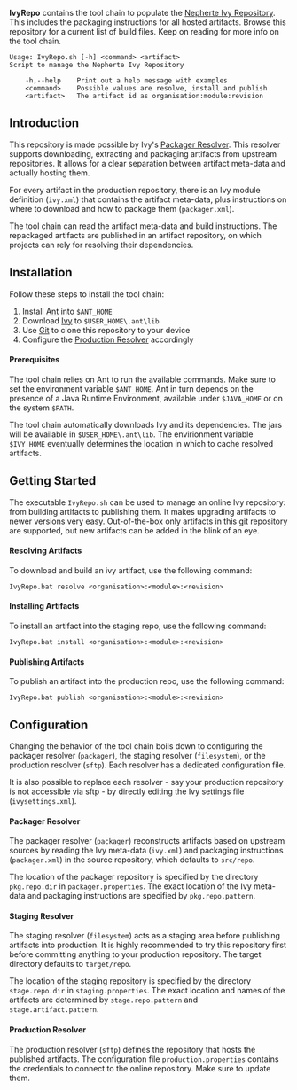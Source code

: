 **IvyRepo** contains the tool chain to populate the
[Nepherte Ivy Repository](https://www.nepherte.be/ivy). This includes the
packaging instructions for all hosted artifacts. Browse this repository for a
current list of build files. Keep on reading for more info on the tool chain.

    Usage: IvyRepo.sh [-h] <command> <artifact>
    Script to manage the Nepherte Ivy Repository

        -h,--help    Print out a help message with examples
        <command>    Possible values are resolve, install and publish
        <artifact>   The artifact id as organisation:module:revision


Introduction
------------
This repository is made possible by Ivy's
[Packager Resolver](http://ant.apache.org/ivy/history/latest-milestone/resolver/packager.html).
This resolver supports downloading, extracting and packaging artifacts from
upstream repositories. It allows for a clear separation between artifact
meta-data and actually hosting them.

For every artifact in the production repository, there is an Ivy module 
definition (`ivy.xml`) that contains the artifact meta-data, plus instructions 
on where to download and how to package them (`packager.xml`).

The tool chain can read the artifact meta-data and build instructions. The
repackaged artifacts are published in an artifact repository, on which projects
can rely for resolving their dependencies.


Installation
------------
Follow these steps to install the tool chain:

1. Install [Ant](https://ant.apache.org/) into `$ANT_HOME`
2. Download [Ivy](https://ant.apache.org/ivy/) to `$USER_HOME\.ant\lib`
3. Use [Git](https://git-scm.com/) to clone this repository to your device
4. Configure the [Production Resolver](#production-resolver) accordingly

#### Prerequisites
The tool chain relies on Ant to run the available commands. Make sure to set the
environment variable `$ANT_HOME`. Ant in turn depends on the presence of a Java
Runtime Environment, available under `$JAVA_HOME` or on the system `$PATH`.

The tool chain automatically downloads Ivy and its dependencies. The jars will 
be available in `$USER_HOME\.ant\lib`. The envirionment variable `$IVY_HOME` 
eventually determines the location in which to cache resolved artifacts.


Getting Started
---------------
The executable `IvyRepo.sh` can be used to manage an online Ivy repository:
from building artifacts to publishing them. It makes upgrading artifacts to
newer versions very easy. Out-of-the-box only artifacts in this git repository
are supported, but new artifacts can be added in the blink of an eye.

#### Resolving Artifacts
To download and build an ivy artifact, use the following command:

    IvyRepo.bat resolve <organisation>:<module>:<revision>

#### Installing Artifacts
To install an artifact into the staging repo, use the following command:

    IvyRepo.bat install <organisation>:<module>:<revision>

#### Publishing Artifacts
To publish an artifact into the production repo, use the following command:

    IvyRepo.bat publish <organisation>:<module>:<revision>


Configuration
-------------
Changing the behavior of the tool chain boils down to configuring the packager
resolver (`packager`), the staging resolver (`filesystem`), or the production 
resolver (`sftp`). Each resolver has a dedicated configuration file.

It is also possible to replace each resolver - say your production repository is
not accessible via sftp - by directly editing the Ivy settings file
(`ivysettings.xml`).

#### Packager Resolver
The packager resolver (`packager`) reconstructs artifacts based on upstream
sources by reading the Ivy meta-data (`ivy.xml`) and packaging instructions
(`packager.xml`) in the source repository, which defaults to `src/repo`.

The location of the packager repository is specified by the directory
`pkg.repo.dir` in `packager.properties`. The exact location of the Ivy
meta-data and packaging instructions are specified by `pkg.repo.pattern`.

#### Staging Resolver
The staging resolver (`filesystem`) acts as a staging area before publishing
artifacts into production. It is highly recommended to try this repository first
before committing anything to your production repository. The target directory
defaults to `target/repo`.

The location of the staging repository is specified by the directory
`stage.repo.dir` in `staging.properties`. The exact location and names of the
artifacts are determined by `stage.repo.pattern` and `stage.artifact.pattern`.

#### Production Resolver
The production resolver (`sftp`) defines the repository that hosts the published 
artifacts. The configuration file `production.properties` contains the
credentials to connect to the online repository. Make sure to update them.